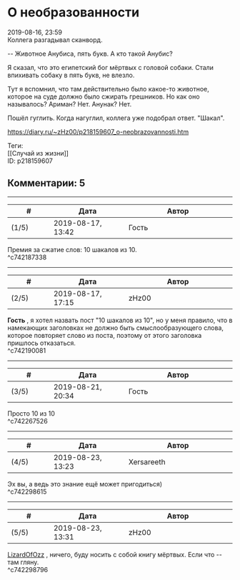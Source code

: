 О необразованности
==================

  
2019-08-16, 23:59  
 Коллега разгадывал сканворд.   
   
 -- Животное Анубиса, пять букв. А кто такой Анубис?   
   
 Я сказал, что это египетский бог мёртвых с головой собаки. Стали впихивать собаку в пять букв, не влезло.   
   
 Тут я вспомнил, что там действительно было какое-то животное, которое на суде должно было сжирать грешников. Но как оно называлось? Ариман? Нет. Анунак? Нет.   
   
 Пошёл гуглить. Когда нагуглил, коллега уже подобрал ответ. "Шакал".   
  
<https://diary.ru/~zHz00/p218159607_o-neobrazovannosti.htm>  
  
Теги:  
[[Случай из жизни]]  
ID: p218159607  


Комментарии: 5
--------------

  


---



|         #         |              Дата              |                     Автор                     |           ID           |
| --- | --- | --- | --- |
| (1/5) | 2019-08-17, 13:42 | Гость | c742187338 |

  
 Премия за сжатие слов: 10 шакалов из 10.   
 ^c742187338

---



|         #         |              Дата              |                     Автор                     |           ID           |
| --- | --- | --- | --- |
| (2/5) | 2019-08-17, 17:15 | zHz00 | c742190081 |

  
  **Гость**  , я хотел назвать пост "10 шакалов из 10", но у меня правило, что в намекающих заголовках не должно быть смыслообразующего слова, которое повторяет слово из поста, поэтому от этого заголовка пришлось отказаться.   
 ^c742190081

---



|         #         |              Дата              |                     Автор                     |           ID           |
| --- | --- | --- | --- |
| (3/5) | 2019-08-21, 20:34 | Гость | c742267526 |

  
 Просто 10 из 10   
 ^c742267526

---



|         #         |              Дата              |                     Автор                     |           ID           |
| --- | --- | --- | --- |
| (4/5) | 2019-08-23, 13:23 | Xersareeth | c742298615 |

  
 Эх вы, а ведь это знание ещё может пригодиться)   
 ^c742298615

---



|         #         |              Дата              |                     Автор                     |           ID           |
| --- | --- | --- | --- |
| (5/5) | 2019-08-23, 13:31 | zHz00 | c742298796 |

  
  [LizardOfOzz](http://LizardsBurrow.diary.ru "One more night")  , ничего, буду носить с собой книгу мёртвых. Если что -- там гляну.   
 ^c742298796